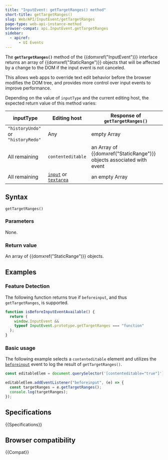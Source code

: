 ```yaml
---
title: "InputEvent: getTargetRanges() method"
short-title: getTargetRanges()
slug: Web/API/InputEvent/getTargetRanges
page-type: web-api-instance-method
browser-compat: api.InputEvent.getTargetRanges
sidebar:
  - apiref:
      - UI Events
---
```


The **`getTargetRanges()`** method of the {{domxref("InputEvent")}} interface returns an array of {{domxref("StaticRange")}} objects that will be affected by a change to the DOM if the input event is not canceled.

This allows web apps to override text edit behavior before the browser modifies the DOM tree, and provides more control over input events to improve performance.

Depending on the value of `inputType` and the current editing host, the expected return value of this method varies:

<table>
  <thead>
    <tr>
      <th>inputType</th>
      <th>Editing host</th>
      <th>Response of <code>getTargetRanges()</code></th>
    </tr>
  </thead>
  <tbody>
    <tr>
      <td><code>"historyUndo"</code> or <code>"historyRedo"</code></td>
      <td>Any</td>
      <td>empty Array</td>
    </tr>
    <tr>
      <td>All remaining</td>
      <td><code>contenteditable</code></td>
      <td>
        an Array of
        {{domxref("StaticRange")}}
        objects associated with event
      </td>
    </tr>
    <tr>
      <td>All remaining</td>
      <td>
        <a href="/en-US/docs/Web/HTML/Reference/Elements/input"><code>input</code></a>
        or <a href="/en-US/docs/Web/HTML/Reference/Elements/textarea"><code>textarea</code></a>
      </td>
      <td>
        an empty Array
      </td>
    </tr>
  </tbody>
</table>

## Syntax

```js-nolint
getTargetRanges()
```

### Parameters

None.

### Return value

An array of {{domxref("StaticRange")}} objects.

## Examples

### Feature Detection

The following function returns true if `beforeinput`, and thus
`getTargetRanges`, is supported.

```js
function isBeforeInputEventAvailable() {
  return (
    window.InputEvent &&
    typeof InputEvent.prototype.getTargetRanges === "function"
  );
}
```

### Basic usage

The following example selects a `contenteditable` element and utilizes the
[`beforeinput`](/en-US/docs/Web/API/Element/beforeinput_event)
event to log the result of `getTargetRanges()`.

```js
const editableElem = document.querySelector('[contenteditable="true"]');

editableElem.addEventListener("beforeinput", (e) => {
  const targetRanges = e.getTargetRanges();
  console.log(targetRanges);
});
```

## Specifications

{{Specifications}}

## Browser compatibility

{{Compat}}
